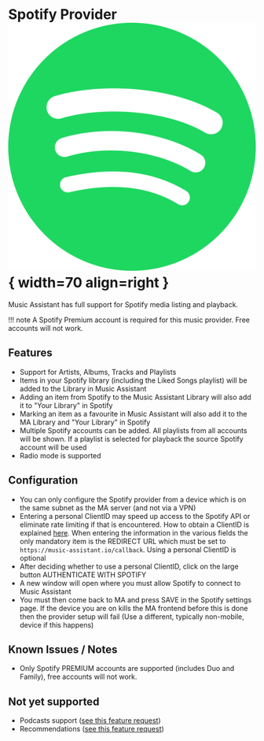 # Spotify Provider ![Preview image](../assets/icons/spotify-icon.svg){ width=70 align=right }

Music Assistant has full support for Spotify media listing and playback.

!!! note A Spotify Premium account is required for this music provider. Free accounts will not work.

## Features

- Support for Artists, Albums, Tracks and Playlists
- Items in your Spotify library (including the Liked Songs playlist) will be added to the Library in Music Assistant
- Adding an item from Spotify to the Music Assistant Library will also add it to "Your Library" in Spotify
- Marking an item as a favourite in Music Assistant will also add it to the MA Library and "Your Library" in Spotify
- Multiple Spotify accounts can be added. All playlists from all accounts will be shown. If a playlist is selected for playback the source Spotify account will be used
- Radio mode is supported

## Configuration
- You can only configure the Spotify provider from a device which is on the same subnet as the MA server (and not via a VPN)
- Entering a personal ClientID may speed up access to the Spotify API or eliminate rate limiting if that is encountered. How to obtain a ClientID is explained [here](https://developer.spotify.com/documentation/web-api/concepts/apps). When entering the information in the various fields the only mandatory item is the REDIRECT URL which must be set to `https://music-assistant.io/callback`. Using a personal ClientID is optional
- After deciding whether to use a personal ClientID, click on the large button AUTHENTICATE WITH SPOTIFY
- A new window will open where you must allow Spotify to connect to Music Assistant
- You must then come back to MA and press SAVE in the Spotify settings page. If the device you are on kills the MA frontend before this is done then the provider setup will fail (Use a different, typically non-mobile, device if this happens)

## Known Issues / Notes

- Only Spotify PREMIUM accounts are supported (includes Duo and Family), free accounts will not work.

## Not yet supported

- Podcasts support ([see this feature request](https://github.com/music-assistant/hass-music-assistant/discussions/429))
- Recommendations ([see this feature request](https://github.com/music-assistant/hass-music-assistant/discussions/535))
